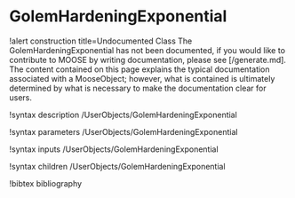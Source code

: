 <!-- MOOSE Documentation Stub: Remove this when content is added. -->

# GolemHardeningExponential

!alert construction title=Undocumented Class
The GolemHardeningExponential has not been documented, if you would like to contribute to MOOSE by
writing documentation, please see [/generate.md]. The content contained on this page explains
the typical documentation associated with a MooseObject; however, what is contained is ultimately
determined by what is necessary to make the documentation clear for users.

!syntax description /UserObjects/GolemHardeningExponential

!syntax parameters /UserObjects/GolemHardeningExponential

!syntax inputs /UserObjects/GolemHardeningExponential

!syntax children /UserObjects/GolemHardeningExponential

!bibtex bibliography
